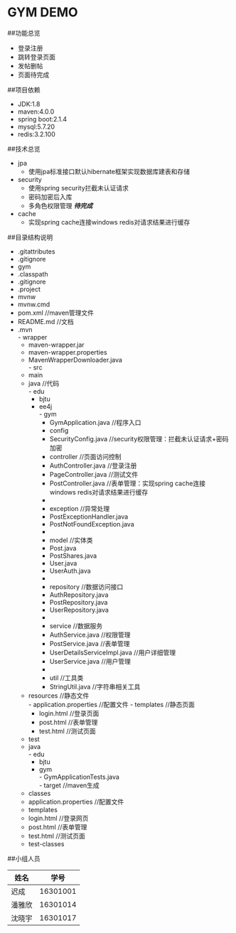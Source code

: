 GYM DEMO
===========================
##功能总览
* 登录注册
* 跳转登录页面
* 发帖删帖
* 页面待完成

##项目依赖
* JDK:1.8
* maven:4.0.0
* spring boot:2.1.4
* mysql:5.7.20
* redis:3.2.100

##技术总览
* jpa
    * 使用jpa标准接口默认hibernate框架实现数据库建表和存储
* security
    * 使用spring security拦截未认证请求
    * 密码加密后入库
    * 多角色权限管理 ***待完成***
* cache
    * 实现spring cache连接windows redis对请求结果进行缓存
    
##目录结构说明  
-  .gitattributes  
-  .gitignore  
-  gym  
  -  .classpath  
  -  .gitignore  
  -  .project  
  -  mvnw  
  -  mvnw.cmd  
  -  pom.xml                                                       //maven管理文件  
  -  README.md                                                     //文档  
  -  .mvn  
    -  wrapper  
      -  maven-wrapper.jar  
      -  maven-wrapper.properties  
      -  MavenWrapperDownloader.java  
    -  src  
      -  main  
        -  java                                                    //代码  
          -  edu  
            -  bjtu  
              -  ee4j  
                -  gym  
                  -  GymApplication.java                 //程序入口  
                  -  config  
                    -  SecurityConfig.java             //security权限管理：拦截未认证请求+密码加密  
                  -  controller                           //页面访问控制  
                    -  AuthController.java             //登录注册  
                    -  PageController.java             //测试文件  
                    -  PostController.java             //表单管理：实现spring cache连接windows redis对请求结果进行缓存  
                    -    
                  -  exception                            //异常处理  
                    -  PostExceptionHandler.java  
                    -  PostNotFoundException.java  
                    -    
                  -  model                                //实体类  
                    -  Post.java  
                    -  PostShares.java  
                    -  User.java  
                    -  UserAuth.java  
                    -    
                  -  repository                           //数据访问接口  
                    -  AuthRepository.java  
                    -  PostRepository.java  
                    -  UserRepository.java  
                    -    
                  -  service                              //数据服务  
                    -  AuthService.java                //权限管理  
                    -  PostService.java                //表单管理  
                    -  UserDetailsServiceImpl.java     //用户详细管理  
                    -  UserService.java                //用户管理  
                    -    
                  -  util                                 //工具类  
                    -  StringUtil.java                //字符串相关工具  
        -  resources                                               //静态文件  
          -  application.properties                             //配置文件 
          -  templates                                           //静态页面  
            -  login.html                                    //登录页面  
            -  post.html                                     //表单管理  
            -  test.html                                     //测试页面
      -  test  
        -  java  
          -  edu  
            -  bjtu  
              -  gym  
                -  GymApplicationTests.java  
    -  target                                                        //maven生成  
      -  classes  
        -  application.properties                                //配置文件  
      -  templates  
        -  login.html                                       //登录网页  
        -  post.html                                        //表单管理  
        -  test.html                                        //测试页面  
      -  test-classes                                                
  
##小组人员

|姓名|学号|
|---|---|
|迟成|16301001|
|潘雅欣|16301014|
|沈晓宇|16301017|